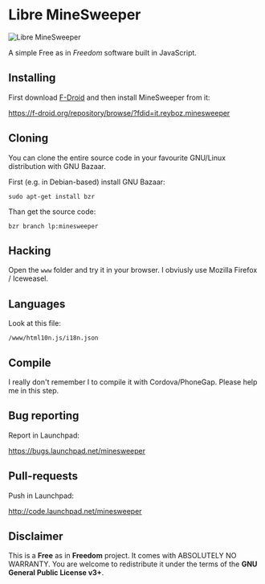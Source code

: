 # Libre MineSweeper
![Libre MineSweeper](http://minesweeper.reyboz.it/minesweeper/platforms/android/res/drawable-xhdpi/icon.png)

A simple Free as in *Freedom* software built in JavaScript.

## Installing
First download [F-Droid](http://f-droid.org) and then install MineSweeper from it:

https://f-droid.org/repository/browse/?fdid=it.reyboz.minesweeper

## Cloning
You can clone the entire source code in your favourite GNU/Linux distribution with GNU Bazaar.

First (e.g. in Debian-based) install GNU Bazaar:

    sudo apt-get install bzr

Than get the source code:

    bzr branch lp:minesweeper

## Hacking
Open the `www` folder and try it in your browser. I obviusly use Mozilla Firefox / Iceweasel.

## Languages
Look at this file:

    /www/html10n.js/i18n.json

## Compile
I really don't remember I to compile it with Cordova/PhoneGap. Please help me in this step.

## Bug reporting
Report in Launchpad:

https://bugs.launchpad.net/minesweeper

## Pull-requests
Push in Launchpad:

http://code.launchpad.net/minesweeper

## Disclaimer
This is a **Free** as in **Freedom** project. It comes with ABSOLUTELY NO WARRANTY. You are welcome to redistribute it under the terms of the **GNU General Public License v3+**.
